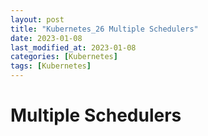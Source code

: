 ```yaml
---
layout: post
title: "Kubernetes_26 Multiple Schedulers"
date: 2023-01-08
last_modified_at: 2023-01-08
categories: [Kubernetes]
tags: [Kubernetes]
---
```


# Multiple Schedulers
